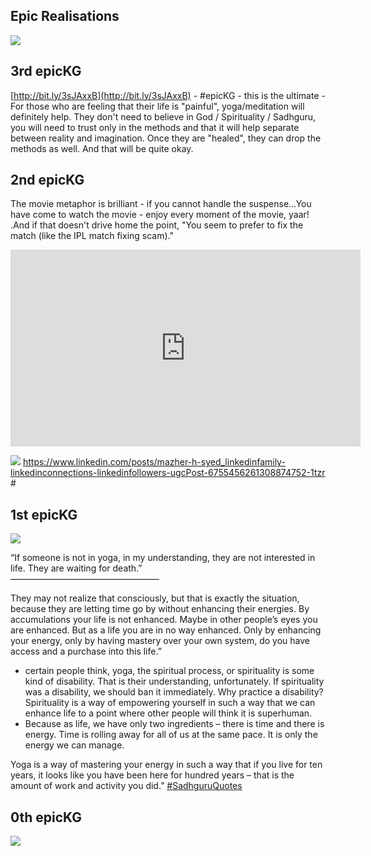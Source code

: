 <!-- title: Epic and cannot get better  -->

## Epic Realisations


![](https://lh3.googleusercontent.com/H1mqcu4zIf4ByxFcxA_GCi3FtU660KY8UU5AN4snShMq8vweEhyP3Kk4FGRjRqFJ2ZjXpcBMREbqlgcrdw88_it0_Zz2LJoF4vA5DbgWYWp6mmJojy-fyszyXN9Qv8uQ61u6d4JSE4o9fFi1ierLrP3JekpUvIog_kO2YnL9zEwWRfnTE2lLN-my2n6eyyR00df5RGvvg18AniAof1aER9h8UKN5g0EZqzLwb0C8xR1zkmlUVZdnuomwfFyToC933dVo49AdstoA7MZPB7geCBzumR4dvXhrC8utaVnhBQXR2ncATV1Ma5TNaAYZ5NXXo-1tg0nY8ncZNjaNQAAG1Us6_Y1ciFUPBllO7cCTAUql9TUeAHRx8x_6oGWkCZSQO6_t82mPnPDtsTEKejM-mN0OXzrKVuu1OiMI0c0-1dWmEbnCT_fVBSIXs3yMxJ77iqszHwyWWS4qmwv6j1D7-rr4W8G60Jln70m4V1zaoNH_KXaVQe4cqGD1phXwbBhj8sIoO4TL1ldGg-dWcz8AwyBWCqcqwysPXCVhxAkLmMlR4BT_-_EAQ0EzbISWAWXfSr3N01PDnh3qBqgSovWRo4sdp1T2UEdSmjrOZoJPMn67T5H37coUO2tVNIdjkd2sxl-uJIXI-Db0gEF3P0R8xPR6oIVU4NIZlwN3oLeQBhQrnkEYhCKtazN45_J3IfE=w457-h451-no?authuser=0)

## 3rd epicKG
[http://bit.ly/3sJAxxB](http://bit.ly/3sJAxxB) - #epicKG - this is the ultimate - For those who are feeling that their life is "painful", yoga/meditation will definitely help. They don't need to believe in God / Spirituality / Sadhguru, you will need to trust only in the methods and that it will help separate between reality and imagination.  Once they are "healed", they can drop the methods as well. And that will be quite okay.


## 2nd epicKG 

The movie metaphor is brilliant - if you cannot handle the suspense...You have come to watch the movie - enjoy every moment of the movie, yaar! .And if that doesn't drive home the point, "You seem to prefer to fix the match (like the IPL match fixing scam)."

<iframe width="560" height="315" src="https://www.youtube.com/embed/-46JXxFlXoA" frameborder="0" allow="accelerometer; autoplay; clipboard-write; encrypted-media; gyroscope; picture-in-picture" allowfullscreen></iframe>

![](https://lh3.googleusercontent.com/Tb4I_oZAPetvLCxvYVdRLsdEJ9fIfNQWA7rxKngwXWk2vgwrHG4sWMDcHfHDpmS1hSJ9IcECL2x0zPF6ihJAP4IkFWPM6e8ZpiKpqElG-CSrvpf7ktS-zwJTj0QigU2MUSu8tsR4R_F969J8KlDORu69iJLssb9ERBsOuU40AVaNkLqU6workM3nO3WRbveyZzmNFg3lNSyeor2WOqIGlUfFdEOmoE5L9yKxg3Wop6rhOqnuVAvFvaudFWhXcd4_cOTLdxbKgs5ccIz7aaX9k8uY8PMu0AN2agWtENnJ3PRGXGxteRRvq8DYTcAjj-rBsuFp1Z28oW5FD5Rq0GMwNl24yRE1E0iYskK0lPzAyAwjdOZ19Db8Vn4lbO8Trm0AkDnneweEL3PqTSXCHY2TkcL9aeBwLLsimJvK0HvclWs_55GoLmEFfZXY112F1ArJznjPfncFWciL3thUNRyYg6IzrqjnA9V9yf8bYI43KzmJnYAqxygLB9KvFT1AGmaljwOnbAgpW2S0t95zs0IQXDKbrrA3nF-KZ1no5749w8iKiGIaEbt3t974zNlS9sa3SvO1-qe4nQeP0Ne-FY1UGQuGnlcBeRQnKw_yPOqCcKYPg-nPawpUa72cwLzV17bjG0a62fYuQ6V4JaD-OwAL5b04IUbtYomEfYbjD1ECUatk-HZOS5lauMN5GFd_ePQ=w342-h113-no?authuser=0)
https://www.linkedin.com/posts/mazher-h-syed_linkedinfamily-linkedinconnections-linkedinfollowers-ugcPost-6755456261308874752-1tzr #

## 1st epicKG 

![](https://lh3.googleusercontent.com/AYM1lVm_26qD2CVa7RB151skyTcBXm3XwSw5NIZ7oRn3NRur0JAfIaWgYfXrNHRVNYFMEv02W3kaO50sf1jCj3aDAlxUOqJNechPL73Y5AERtMVy-nNVpFeMMlJZ-xgzrSzXmmJcWryrn5IZe7HXky018gbqAn7DTNZlMSvr4p0gcWeiFy2fJHe1PVQ76vfhWVYUrpcE31N_4nTCcyJuqo6WAy5cWe0WvIgYe7Pm6ksZwQ0Wc_5KOwuk0CLjrL0_nztY1U6q8LHPMd9eoHczpXaKsYARvKP1hFh5UR0ZGQ3r46IyXeFw3CGjnJ4wVmBth-qLMiIa75WgCsHf3Xby9PUNjGwzMzfelg4uI8EplrFkj28RyESHdFXYg0bkUhQUzuI-C7gBB4z1hG3Uka_MvZRehqC6poSHPegoXdUmKzHs4HkVM2PZyBSuzWF_6x8pgVLAxVQc9o_oS1ONlwsCDbqnCIvvSDrVOsLYza5vPOl-jtUcpBRfHezpbLo88Ss1sxLyUf0eJb2s6r36f96o9rVtwR0v-wNPtFMyGBak7XMnQt8foBWuCdtSuf2k8tYp5lSZJm2NpYJnHt4j5DNtbfHYmic1RGLN92dLpOO1qNOq6OE9GmHQ5u3QsPBusyml_iLOw6GkJy-yOh0BamnDwg-5Xz6rEs_DOcwIxRTqWF4x2xABMPvcgy_UorQgobs=w162-h163-no?authuser=0)
	
“If someone is not in yoga, in my understanding, they are not interested in life. They are waiting for death.”  
—————————————————  

They may not realize that consciously, but that is exactly the situation, because they are letting time go by without enhancing their energies. By accumulations your life is not enhanced. Maybe in other people’s eyes you are enhanced. But as a life you are in no way enhanced. Only by enhancing your energy, only by having mastery over your own system, do you have access and a purchase into this life.”  
   - certain people think, yoga, the spiritual process, or spirituality is some kind of disability. That is their understanding, unfortunately. If spirituality was a disability, we should ban it immediately. Why practice a disability? Spirituality is a way of empowering yourself in such a way that we can enhance life to a point where other people will think it is superhuman. 
   - Because as life, we have only two ingredients – there is time and there is energy. Time is rolling away for all of us at the same pace. It is only the energy we can manage.  
  
Yoga is a way of mastering your energy in such a way that if you live for ten years, it looks like you have been here for hundred years – that is the amount of work and activity you did.” [#SadhguruQuotes](https://www.instagram.com/explore/tags/sadhguruquotes/)


## 0th epicKG 
![](https://lh3.googleusercontent.com/H1mqcu4zIf4ByxFcxA_GCi3FtU660KY8UU5AN4snShMq8vweEhyP3Kk4FGRjRqFJ2ZjXpcBMREbqlgcrdw88_it0_Zz2LJoF4vA5DbgWYWp6mmJojy-fyszyXN9Qv8uQ61u6d4JSE4o9fFi1ierLrP3JekpUvIog_kO2YnL9zEwWRfnTE2lLN-my2n6eyyR00df5RGvvg18AniAof1aER9h8UKN5g0EZqzLwb0C8xR1zkmlUVZdnuomwfFyToC933dVo49AdstoA7MZPB7geCBzumR4dvXhrC8utaVnhBQXR2ncATV1Ma5TNaAYZ5NXXo-1tg0nY8ncZNjaNQAAG1Us6_Y1ciFUPBllO7cCTAUql9TUeAHRx8x_6oGWkCZSQO6_t82mPnPDtsTEKejM-mN0OXzrKVuu1OiMI0c0-1dWmEbnCT_fVBSIXs3yMxJ77iqszHwyWWS4qmwv6j1D7-rr4W8G60Jln70m4V1zaoNH_KXaVQe4cqGD1phXwbBhj8sIoO4TL1ldGg-dWcz8AwyBWCqcqwysPXCVhxAkLmMlR4BT_-_EAQ0EzbISWAWXfSr3N01PDnh3qBqgSovWRo4sdp1T2UEdSmjrOZoJPMn67T5H37coUO2tVNIdjkd2sxl-uJIXI-Db0gEF3P0R8xPR6oIVU4NIZlwN3oLeQBhQrnkEYhCKtazN45_J3IfE=w457-h451-no?authuser=0)


